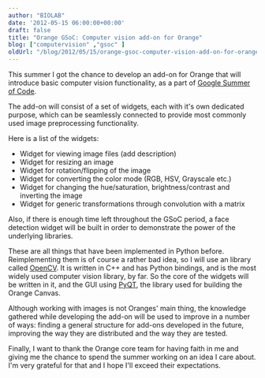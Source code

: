```yaml
---
author: "BIOLAB"
date: '2012-05-15 06:00:00+00:00'
draft: false
title: "Orange GSoC: Computer vision add-on for Orange"
blog: ["computervision" ,"gsoc" ]
oldUrl: "/blog/2012/05/15/orange-gsoc-computer-vision-add-on-for-orange/"
---
```


This summer I got the chance to develop an add-on for Orange that will introduce basic computer vision functionality, as a part of [Google Summer of Code](http://www.google-melange.com/gsoc/homepage/google/gsoc2012).

The add-on will consist of a set of widgets, each with it's own dedicated purpose, which can be seamlessly connected to provide most commonly used image preprocessing functionality.

Here is a list of the widgets:
  
* Widget for viewing image files (add description)  
* Widget for resizing an image  
* Widget for rotation/flipping of the image  
* Widget for converting the color mode (RGB, HSV, Grayscale etc.)  
* Widget for changing the hue/saturation, brightness/contrast and inverting the image  
* Widget for generic transformations through convolution with a matrix

Also, if there is enough time left throughout the GSoC period, a face detection widget will be built in order to demonstrate the power of the underlying libraries.

These are all things that have been implemented in Python before. Reimplementing them is of course a rather bad idea, so I will use an library called [OpenCV](http://opencv.willowgarage.com/wiki/). It is written in C++ and has Python bindings, and is the most widely used computer vision library, by far. So the core of the widgets will be written in it, and the GUI using [PyQT](http://www.riverbankcomputing.co.uk/software/pyqt/intro), the library used for building the Orange Canvas.

Although working with images is not Oranges' main thing, the knowledge gathered while developing the add-on will be used to improve in a number of ways: finding a general structure for add-ons developed in the future, improving the way they are distributed and the way they are tested.

Finally, I want to thank the Orange core team for having faith in me and giving me the chance to spend the summer working on an idea I care about. I'm very grateful for that and I hope I'll exceed their expectations.
